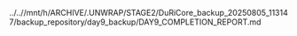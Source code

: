 ../..//mnt/h/ARCHIVE/.UNWRAP/STAGE2/DuRiCore_backup_20250805_113147/backup_repository/day9_backup/DAY9_COMPLETION_REPORT.md